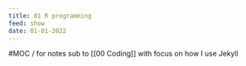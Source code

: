 ```yaml
---
title: 01 R programming
feed: show
date: 01-01-2022
---
```


#MOC / for notes sub to [[00 Coding]] with focus on how I use Jekyll